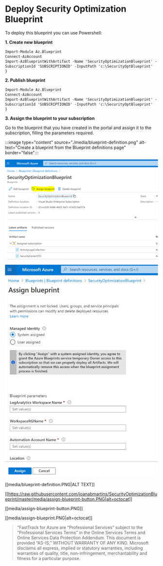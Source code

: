 # Deploy Security Optimization Blueprint
To deploy this blueprint you can use Powershell:

**1. Create new blueprint**
```powershell-interactive
Import-Module Az.Blueprint
Connect-AzAccount
Import-AzBlueprintWithArtifact -Name 'SecurityOptimizationBlueprint' -SubscriptionId 'SUBSCRIPTIONID' -InputPath 'c:\SecurityOptBlueprint'
}
```


**2. Publish blueprint**
```powershell-interactive
Import-Module Az.Blueprint
Connect-AzAccount
Import-AzBlueprintWithArtifact -Name 'SecurityOptimizationBlueprint' -SubscriptionId 'SUBSCRIPTIONID' -InputPath 'c:\SecurityOptBlueprint'
}
```

**3. Assign the blueprint to your subscription**

Go to the blueprint that you have created in the portal and assign it to the subscription, filling the parameters required.

:::image type="content" source="./media/blueprint-definition.png" alt-text="Create a blueprint from the Blueprint definitions page" border="false":::

![alt text](https://raw.githubusercontent.com/joanabmartins/SecurityOptimizationBlueprint/master/media/assign-blueprint-button.PNG)


![alt text](./media/assign-blueprint.PNG)

[[media/blueprint-definition.PNG|ALT TEXT]]

[[https://raw.githubusercontent.com/joanabmartins/SecurityOptimizationBlueprint/master/media/assign-blueprint-button.PNG|alt=octocat]]

[[media/assign-blueprint-button.PNG]]
 
[[media/assign-blueprint.PNG|alt=octocat]]
 
 
 
 
 
>  "FastTrack for Azure are “Professional Services” subject to the “Professional Services Terms” in the Online Services Terms and Online Services Data Protection Addendum. This document is provided “AS-IS,” WITHOUT WARRANTY OF ANY KIND. Microsoft disclaims all express, implied or statutory warranties, including warranties of quality, title, non-infringement, merchantability and fitness for a particular purpose. 
